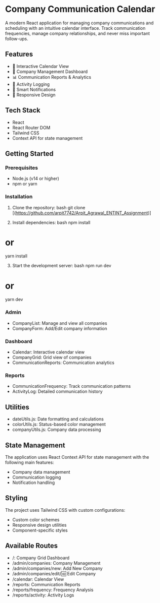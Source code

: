 # Company Communication Calendar

A modern React application for managing company communications and scheduling with an intuitive calendar interface. Track communication frequencies, manage company relationships, and never miss important follow-ups.

## Features

- 📅 Interactive Calendar View
- 🏢 Company Management Dashboard
- 📊 Communication Reports & Analytics
- 📝 Activity Logging
- 🔔 Smart Notifications
- 📱 Responsive Design

## Tech Stack

- React 
- React Router DOM
- Tailwind CSS
- Context API for state management

## Getting Started

### Prerequisites

- Node.js (v14 or higher)
- npm or yarn

### Installation

1. Clone the repository:
bash
git clone [(https://github.com/arpit7742/Arpit_Agrawal_ENTINT_Assignment)]


2. Install dependencies:
bash
npm install
# or
yarn install


3. Start the development server:
bash
npm run dev
# or
yarn dev


### Admin
- CompanyList: Manage and view all companies
- CompanyForm: Add/Edit company information

### Dashboard
- Calendar: Interactive calendar view
- CompanyGrid: Grid view of companies
- CommunicationReports: Communication analytics

### Reports
- CommunicationFrequency: Track communication patterns
- ActivityLog: Detailed communication history

## Utilities

- dateUtils.js: Date formatting and calculations
- colorUtils.js: Status-based color management
- companyUtils.js: Company data processing

## State Management

The application uses React Context API for state management with the following main features:

- Company data management
- Communication logging
- Notification handling

## Styling

The project uses Tailwind CSS with custom configurations:
- Custom color schemes
- Responsive design utilities
- Component-specific styles

## Available Routes

- /: Company Grid Dashboard
- /admin/companies: Company Management
- /admin/companies/new: Add New Company
- /admin/companies/edit/:id: Edit Company
- /calendar: Calendar View
- /reports: Communication Reports
- /reports/frequency: Frequency Analysis
- /reports/activity: Activity Logs